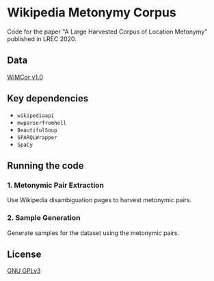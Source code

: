 # Wikipedia Metonymy Corpus

Code for the paper "A Large Harvested Corpus of Location Metonymy" published in LREC 2020.

## Data

[WiMCor v1.0](https://kevinalexmathews.github.io/files/wimcor-v1.0.tar.gz)

## Key dependencies

* ``wikipediaapi``
* ``mwparserfromhell``
* ``BeautifulSoup``
* ``SPARQLWrapper``
* ``SpaCy``

## Running the code

### 1. Metonymic Pair Extraction
Use Wikipedia disambiguation pages to harvest metonymic pairs.

### 2. Sample Generation
Generate samples for the dataset using the metonymic pairs.

## License

[GNU GPLv3](LICENSE)
